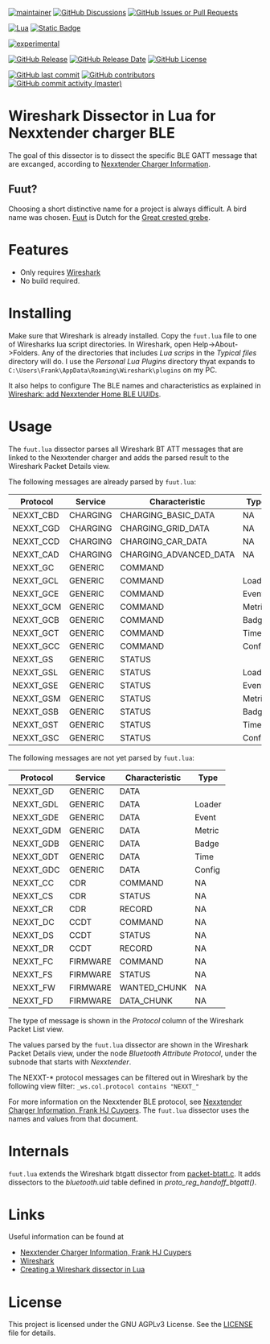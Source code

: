 [![maintainer](https://img.shields.io/badge/maintainer-Frank%20HJ%20Cuypers-green?style=for-the-badge&logo=github)](https://github.com/frankhjcuypers)
[![GitHub Discussions](https://img.shields.io/github/discussions/FrankHJCuypers/fuut?style=for-the-badge&logo=github)](https://github.com/FrankHJCuypers/fuut/discussions)
[![GitHub Issues or Pull Requests](https://img.shields.io/github/issues/FrankHJCuypers/fuut?style=for-the-badge&logo=github)](https://github.com/FrankHJCuypers/fuut/issues)

[![Lua](https://img.shields.io/badge/Lua-2C2D72?style=for-the-badge&logo=lua)](https://www.lua.org/)
[![Static Badge](https://img.shields.io/badge/Wireshark-1679A7?style=for-the-badge&logo=wireshark)](https://www.wireshark.org/)

[![experimental](https://img.shields.io/badge/version-experimental-red)](https://kotlinlang.org/docs/components-stability.html#stability-levels-explained)

[![GitHub Release](https://img.shields.io/github/v/release/FrankHJCuypers/fuut?include_prereleases&display_name=tag&logo=github)](https://github.com/FrankHJCuypers/fuut/releases)
[![GitHub Release Date](https://img.shields.io/github/release-date-pre/FrankHJCuypers/fuut?logo=github)](https://github.com/FrankHJCuypers/fuut/releases)
[![GitHub License](https://img.shields.io/github/license/FrankHJCuypers/fuut?logo=github)](LICENSE)

[![GitHub last commit](https://img.shields.io/github/last-commit/FrankHJCuypers/fuut?logo=github)](https://github.com/FrankHJCuypers/fuut/commits)
[![GitHub contributors](https://img.shields.io/github/contributors/FrankHJCuypers/fuut?logo=github)](https://github.com/FrankHJCuypers/fuut/graphs/contributors)
[![GitHub commit activity (master)](https://img.shields.io/github/commit-activity/y/FrankHJCuypers/fuut/master?logo=github)](https://github.com/FrankHJCuypers/fuut/commits/master)


# Wireshark Dissector in Lua for Nexxtender charger BLE

The goal of this dissector is to dissect the specific BLE GATT message that are excanged,
according to 
[Nexxtender Charger Information](https://github.com/FrankHJCuypers/Gaai/wiki/Nexxtender-Charger-Information).

## Fuut?

Choosing a short distinctive name for a project is always difficult.
A bird name was chosen.
[Fuut](https://nl.wikipedia.org/wiki/Fuut) is Dutch for the
[Great crested grebe](https://en.wikipedia.org/wiki/Great_crested_grebe).

# Features

- Only requires [Wireshark](https://www.wireshark.org/)
- No build required.

# Installing 
Make sure that Wireshark is already installed.
Copy the `fuut.lua` file to one of Wiresharks lua script directories.
In Wireshark, open Help->About->Folders.
Any of the directories that includes *Lua scrips* in the *Typical files* directory will do.
I use the *Personal Lua Plugins* directory thyat expands to 
`C:\Users\Frank\AppData\Roaming\Wireshark\plugins` on my PC.

It also helps to configure The BLE names and characteristics as explained in 
[Wireshark: add Nexxtender Home BLE UUIDs](https://github.com/FrankHJCuypers/Gaai/wiki/Analyzing-Bluetooth-Low-Energy-Traffic#wireshark-add-nexxtender-home-ble-uuids).

# Usage

The `fuut.lua` dissector parses all Wireshark BT ATT messages that are linked to the Nexxtender charger
and adds the parsed result to the Wireshark Packet Details view.

The following messages are already parsed by `fuut.lua`:

| Protocol  | Service  | Characteristic         | Type   |
| --------- | -------- | ---------------------- | ------ |
| NEXXT_CBD | CHARGING | CHARGING_BASIC_DATA    | NA     |
| NEXXT_CGD | CHARGING | CHARGING_GRID_DATA     | NA     |
| NEXXT_CCD | CHARGING | CHARGING_CAR_DATA      | NA     |
| NEXXT_CAD | CHARGING | CHARGING_ADVANCED_DATA | NA     |
| NEXXT_GC  | GENERIC  | COMMAND                |        |
| NEXXT_GCL | GENERIC  | COMMAND                | Loader |
| NEXXT_GCE | GENERIC  | COMMAND                | Event  |
| NEXXT_GCM | GENERIC  | COMMAND                | Metric |
| NEXXT_GCB | GENERIC  | COMMAND                | Badge  |
| NEXXT_GCT | GENERIC  | COMMAND                | Time   |
| NEXXT_GCC | GENERIC  | COMMAND                | Config |
| NEXXT_GS  | GENERIC  | STATUS                 |        |
| NEXXT_GSL | GENERIC  | STATUS                 | Loader |
| NEXXT_GSE | GENERIC  | STATUS                 | Event  |
| NEXXT_GSM | GENERIC  | STATUS                 | Metric |
| NEXXT_GSB | GENERIC  | STATUS                 | Badge  |
| NEXXT_GST | GENERIC  | STATUS                 | Time   |
| NEXXT_GSC | GENERIC  | STATUS                 | Config |

The following messages are not yet parsed by `fuut.lua`:

| Protocol  | Service  | Characteristic         | Type   |
| --------- | ---------| ---------------------- | ------ |
| NEXXT_GD  | GENERIC  | DATA                   |        |
| NEXXT_GDL | GENERIC  | DATA                   | Loader |
| NEXXT_GDE | GENERIC  | DATA                   | Event  |
| NEXXT_GDM | GENERIC  | DATA                   | Metric |
| NEXXT_GDB | GENERIC  | DATA                   | Badge  |
| NEXXT_GDT | GENERIC  | DATA                   | Time   |
| NEXXT_GDC | GENERIC  | DATA                   | Config |
| NEXXT_CC  | CDR      | COMMAND                | NA     |
| NEXXT_CS  | CDR      | STATUS                 | NA     |
| NEXXT_CR  | CDR      | RECORD                 | NA     |
| NEXXT_DC  | CCDT     | COMMAND                | NA     |
| NEXXT_DS  | CCDT     | STATUS                 | NA     |
| NEXXT_DR  | CCDT     | RECORD                 | NA     |
| NEXXT_FC  | FIRMWARE | COMMAND                | NA     |
| NEXXT_FS  | FIRMWARE | STATUS                 | NA     |
| NEXXT_FW  | FIRMWARE | WANTED_CHUNK           | NA     |
| NEXXT_FD  | FIRMWARE | DATA_CHUNK             | NA     |

The type of message is shown in the *Protocol* column of the Wireshark Packet List view.

The values parsed by the `fuut.lua` dissector are shown in the Wireshark Packet Details view,
under the node *Bluetooth Attribute Protocol*, 
under the subnode that starts with *Nexxtender*.

The NEXXT-\* protocol messages can be filtered out in Wireshark by the following view filter: `_ws.col.protocol contains "NEXXT_"`

For more information on the Nexxtender BLE protocol, see 
[Nexxtender Charger Information, Frank HJ Cuypers](https://github.com/FrankHJCuypers/Gaai/wiki/Nexxtender-Charger-Information).
The `fuut.lua` dissector uses the names and values from that document.

# Internals

`fuut.lua` extends the Wireshark btgatt dissector from
[packet-btatt.c](https://gitlab.com/wireshark/wireshark/-/blob/master/epan/dissectors/packet-btatt.c?ref_type=heads).
It adds dissectors to the *bluetooth.uid* table defined in *proto_reg_handoff_btgatt()*.



# Links

Useful information can be found at

- [Nexxtender Charger Information, Frank HJ Cuypers](https://github.com/FrankHJCuypers/Gaai/wiki/Nexxtender-Charger-Information)
- [Wireshark](https://www.wireshark.org/)
- [Creating a Wireshark dissector in Lua](https://mika-s.github.io/wireshark/lua/dissector/2017/11/04/creating-a-wireshark-dissector-in-lua-1.html)
# License

This project is licensed under the GNU AGPLv3 License. See the [LICENSE](LICENSE) file for details.



